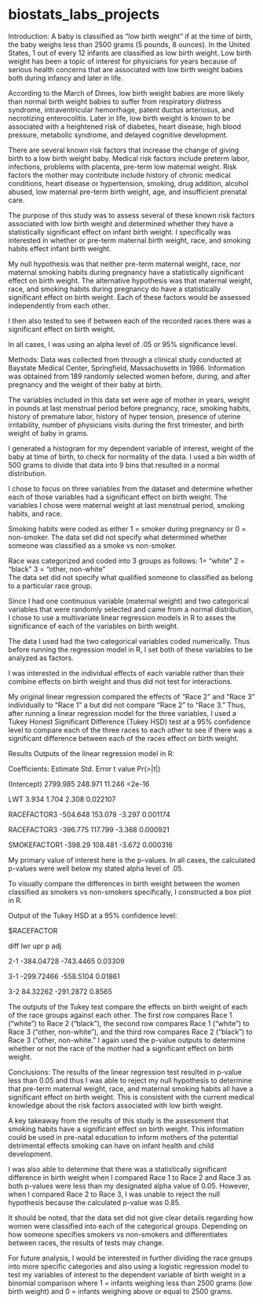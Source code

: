 # biostats_labs_projects

Introduction: 
A baby is classified as “low birth weight” if at the time of birth, the baby weighs less than 2500 grams (5 pounds, 8 ounces). In the United States, 1 out of every 12 infants are classified as low birth weight. Low birth weight has been a topic of interest for physicians for years because of serious health concerns that are associated with low birth weight babies both during infancy and later in life.

According to the March of Dimes, low birth weight babies are more likely than normal birth weight babies to suffer from respiratory distress syndrome, intraventricular hemorrhage, patent ductus arteriosus, and necrotizing enterocolitis. Later in life, low birth weight is known to be associated with a heightened risk of diabetes, heart disease, high blood pressure, metabolic syndrome, and delayed cognitive development.

There are several known risk factors that increase the change of giving birth to a low birth weight baby. Medical risk factors include preterm labor, infections, problems with placenta, pre-term low maternal weight. Risk factors the mother may contribute include history of chronic medical conditions, heart disease or hypertension, smoking, drug addition, alcohol abused, low maternal pre-term birth weight, age, and insufficient prenatal care.

The purpose of this study was to assess several of these known risk factors associated with low birth weight and determined whether they have a statistically significant effect on infant birth weight. I specifically was interested in whether or pre-term maternal birth weight, race, and smoking habits effect infant birth weight.

My null hypothesis was that neither pre-term maternal weight, race, nor maternal smoking habits during pregnancy have a statistically significant effect on birth weight. The alternative hypothesis was that maternal weight, race, and smoking habits during pregnancy do have a statistically significant effect on birth weight. Each of these factors would be assessed independently from each other.

I then also tested to see if between each of the recorded races there was a significant effect on birth weight.

In all cases, I was using an alpha level of .05 or 95% significance level.

Methods: 
Data was collected from through a clinical study conducted at Baystate Medical Center, Springfield, Massachusetts in 1986.  Information was obtained from 189 randomly selected women before, during, and after pregnancy and the weight of their baby at birth. 

The variables included in this data set were age of mother in years, weight in pounds at last menstrual period before pregnancy, race, smoking habits, history of premature labor, history of hyper tension, presence of uterine irritability, number of physicians visits during the first trimester, and birth weight of baby in grams.

I generated a histogram for my dependent variable of interest, weight of the baby at time of birth, to check for normality of the data. I used a bin width of 500 grams to divide that data into 9 bins that resulted in a normal distribution.

I chose to focus on three variables from the dataset and determine whether each of those variables had a significant effect on birth weight. The variables I chose were maternal weight at last menstrual period, smoking habits, and race. 

Smoking habits were coded as either 1 = smoker during pregnancy or 0 = non-smoker. The data set did not specify what determined whether someone was classified as a smoke vs non-smoker.

Race was categorized and coded into 3 groups as follows:
      1= “white”
     2 = “black” 
     3 = “other, non-white”  
The data set did not specify what qualified someone to classified as belong to a particular race group.

Since I had one continuous variable (maternal weight) and two categorical variables that were randomly selected and came from a normal distribution, I chose to use a multivariate linear regression models in R to asses the significance of each of the variables on birth weight. 

The data I used had the two categorical variables coded numerically. Thus before running the regression model in R, I set both of these variables to be analyzed as factors.

I was interested in the individual effects of each variable rather than their combine effects on birth weight and thus did not test for interactions.

My original linear regression compared the effects of “Race 2” and “Race 3” individually to “Race 1” a but did not compare “Race 2” to “Race 3.”  Thus, after running a linear regression model for the three variables, I used a Tukey Honest Significant Difference (Tukey HSD) test at a 95% confidence level to compare each of the three races to each other to see if there was a significant difference between each of the races effect on birth weight.  

Results
Outputs of the linear regression model in R:

Coefficients:
	Estimate	Std. Error	t value	Pr(>|t|) 
	
(Intercept)	2799.985	248.971	11.246	<2e-16

LWT	3.934	1.704	2.308	0.022107

RACEFACTOR3	-504.648	153.078	-3.297	0.001174

RACEFACTOR3	-396.775	117.799	-3.368	0.000921

SMOKEFACTOR1	-398.29	108.481	-3.672	0.000316


My primary value of interest here is the p-values. In all cases, the calculated p-values were well below my stated alpha level of .05.

To visually compare the differences in birth weight between the women classified as smokers vs non-smokers specifically, I constructed a box plot in R.

Output of the Tukey HSD at a 95% confidence level:

$RACEFACTOR

diff	lwr	upr	p adj

2-1	-384.04728	-743.4465	0.03309

3-1	-299.72466	-558.5104	0.01861

3-2	84.32262	-291.2872	0.8565

The outputs of the Tukey test compare the effects on birth weight of each of the race groups against each other. The first row compares Race 1 (“white”) to Race 2 (“black”), the second row compares Race 1 (“white”) to Race 3 (“other, non-white”), and the third row compares Race 2 (“black”) to Race 3 (“other, non-white.” I again used the p-value outputs to determine whether or not the race of the mother had a significant effect on birth weight.

Conclusions:
The results of the linear regression test resulted in p-value less than 0.05 and thus I was able to reject my null hypothesis to determine that pre-term maternal weight, race, and maternal smoking habits all have a significant effect on birth weight. This is consistent with the current medical knowledge about the risk factors associated with low birth weight.

A key takeaway from the results of this study is the assessment that smoking habits have a significant effect on birth weight.  This information could be used in pre-natal education to inform mothers of the potential detrimental effects smoking can have on infant health and child development.

I was also able to determine that there was a statistically significant difference in birth weight when I compared Race 1 to Race 2 and Race 3 as both p-values were less than my designated alpha value of 0.05. However, when I compared Race 2 to Race 3, I was unable to reject the null hypothesis because the calculated p-value was 0.85.  

It should be noted, that the data set did not give clear details regarding how women were classified into each of the categorical groups. Depending on how someone specifies smokers vs non-smokers and differentiates between races, the results of tests may change.

For future analysis, I would be interested in further dividing the race groups into more specific categories and also using a logistic regression model to test my variables of interest to the dependent variable of birth weight in a binomial comparison where 1 = infants weighing less than 2500 grams (low birth weight) and 0 = infants weighing above or equal to 2500 grams.
